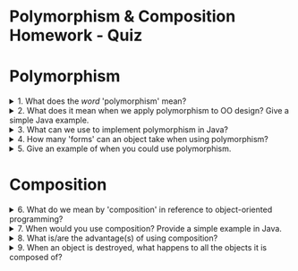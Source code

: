 # Polymorphism & Composition Homework - Quiz

# Polymorphism

<details>
<summary>1. What does the <em>word</em>  'polymorphism' mean?</summary>
It means "having more than one shape", coming from the Greek πολύμορϕος (πολυ- "multiple-" and μορϕή "shape").
</details>

<details>
<summary>2. What does it mean when we apply polymorphism to OO design? Give a simple Java example.</summary>
It means that the objects of a class will have the behaviour (eg. the properties and the methods) of more than one class, more specifically its own plus the ones of its parent class. Polymorphism can in fact only be applied when we have a child class inheriting the properties of the parent class, and establishes a "is-a" relationship between classes. For example, if we have the class <code>HybridCar</code> and a parent class <code>Car</code>, the <code>HybridCar</code>'s instances will be inheriting all the variables and the methods belonging to its parent class <code>Car</code> as <code>HybridCar</code> "is a" <code>Car</code>.
</details>

<details>
<summary>3. What can we use to implement polymorphism in Java?</summary>
We can use both abstract classes and interfaces: interfaces are preferable as they are lighter and more easily usable than inheritance.
</details>

<details>
<summary>4. How many 'forms' can an object take when using polymorphism?</summary>
It can have as many shapes as the number of classes from which it inherits, being them related "genealogically" (eg. the class is inheriting from its parent class and from the grand parent class, from which the parent class is inheriting primarily) or by interface.
</details>

<details>
<summary>5. Give an example of when you could use polymorphism.</summary>
Task: create a paddock that includes horses and unicorns.
We could create the <code>Horse</code> and <code>Unicorn</code> classes, where <code>Unicorn</code> inherits from <code>Horse</code>, then create an ArrayList of Horses that includes both classes. We can only include both in the same array because <code>unicorn</code> is both an instance of <code>Unicorn</code> and a type of <code>Horse</code>, and each <code>unicorn</code> "is-a" <code>horse</code>. The opposite (all horses are unicorns) is not valid.

```
// HORSE CLASS

public class Horse {
  private String maneColour:
  private int numberOfHooves;

  public Horse(String maneColour, int numberOfHooves) {
    this.maneColour = maneColour;
    this.numberOfHooves = numberOfHooves;
  }

  public String getManeColour() {
    return maneColour;
  }

  public int getNumberOfHooves() {
    return numberOfHooves;
  }
}


// UNICORN CLASS

public class Unicorn extends Horse{

  private int numberOfHorns;

  public Unicorn(String maneColour, int numberOfHooves,  int numberOfHorns) {
    super(maneColour, numberOfHooves);
    this.numberOfHorns =  int numberOfHorns;
  }

  public String getNumberOfHorns() {
    return numberOfHorns;
  }
}


// PADDOCK CLASS
[...]

  ArrayList<Horse> paddockHorses= new ArrayList<>();
    Horse sandy = new Horse ("black", 4);
    Horse pie = new Horse ("blonde", 4);
    Horse furious = new Horse ("brown", 4);
    Unicorn rainbow = new Unicorn ("rainbow", 4, 1);
    Unicorn skye = new Unicorn ("white", 4, 1);

    paddockHorses.add(sandy);
    paddockHorses.add(pie);
    paddockHorses.add(furious);
    paddockHorses.add(rainbow);
    paddockHorses.add(skye);
```
</details>



# Composition

<details>
<summary>6. What do we mean by 'composition' in reference to object-oriented programming?</summary>
We mean that the objects of a class will have the behaviour of another class, allowing the first to reuse the second's code. It establishes a "has-a" relationship between classes.
</details>

<details>
<summary>7. When would you use composition? Provide a simple example in Java.</summary>
Task: create a cupboard.  
To create the class <code>Cupboard</code> we could create each component of the cupboard as a single class, ie <code>Door</code>, <code>Handler</code>, <code>Shelf</code>, <code>Panel</code> and use them as instance variables of the class <code>Cupboard</code>. We can see at that point how the <code>Cupboard</code> "has-a" <code>Door</code>, <code>Handler</code>, <code>Shelf</code>, <code>Panel</code>.
</details>

<details>
<summary>8. What is/are the advantage(s) of using composition?
</summary>
The advantages of using composition are that:
* there is no need to override methods in the composed class;  
* it allows the composed class to accept as many classes as needed;  
* the composed class is not intaking unnecessary behaviours from its ancestors;  
* the composed class is not polluted by unnecessary coding (ie duplicated methods coming from different classes just to achieve having only some of those classes behaviours).
</details>

<details>
<summary>9. When an object is destroyed, what happens to all the objects it is composed of?</summary>
They are destroyed.
</details>
